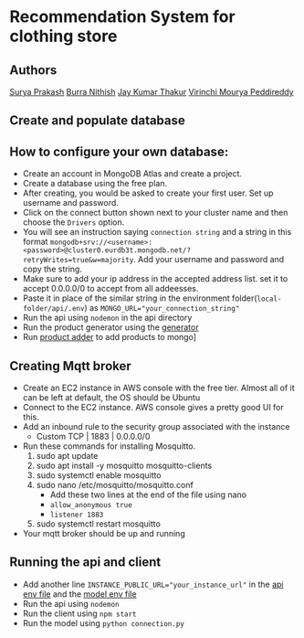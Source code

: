 # Recommendation System for clothing store

## Authors
[Surya Prakash](https://www.github.com/nespar7)
[Burra Nithish](https://github.com/nithishnani-277)
[Jay Kumar Thakur](https://github.com/jkt10125)
[Virinchi Mourya Peddireddy](https://github.com/kreiger444)

## Create and populate database
## How to configure your own database:
* Create an account in MongoDB Atlas and create a project.
* Create a database using the free plan.
* After creating, you would be asked to create your first user. Set up username and password.
* Click on the connect button shown next to your cluster name and then choose the `Drivers` option.
* You will see an instruction saying `connection string` and a string in this format `mongodb+srv://<username>:<password>@cluster0.eurdb3t.mongodb.net/?retryWrites=true&w=majority`. Add your username and password and copy the string.
* Make sure to add your ip address in the accepted address list. set it to accept 0.0.0.0/0 to accept from all addeesses.
* Paste it in place of the similar string in the environment folder(`local-folder/api/.env`) as `MONGO_URL="your_connection_string"`
* Run the api using `nodemon` in the api directory
* Run the product generator using the [generator](./synthesize/generateProducts)
* Run [product adder](./synthesize/addProducts) to add products to mongo]
  
## Creating Mqtt broker
* Create an EC2 instance in AWS console with the free tier. Almost all of it can be left at default, the OS should be Ubuntu
* Connect to the EC2 instance. AWS console gives a pretty good UI for this.
* Add an inbound rule to the security group associated with the instance
    - Custom TCP | 1883 | 0.0.0.0/0
* Run these commands for installing Mosquitto.
    1. sudo apt update
    2. sudo apt install -y mosquitto mosquitto-clients
    3. sudo systemctl enable mosquitto
    4. sudo nano /etc/mosquitto/mosquitto.conf
        * Add these two lines at the end of the file using nano
        * `allow_anonymous true`
        * `listener 1883`
    6. sudo systemctl restart mosquitto
* Your mqtt broker should be up and running

## Running the api and client
* Add another line `INSTANCE_PUBLIC_URL="your_instance_url"` in the [api env file](./api/.env) and the [model env file](./model/.env)
* Run the api using `nodemon`
* Run the client using `npm start`
* Run the model using `python connection.py`
